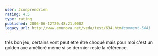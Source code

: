```yaml
---
user: Jconprendrien
rating: 4.5
type: rating
published: 2006-06-12T20:48:21.000Z
legacy_url: http://www.emunova.net/veda/test/634.htm#comment-5441
---
```

trés bon jeu, certains vont peut étre étre choqué mais pour moi c'est un golden axe amélioré méme si se derrnier reste la référence.